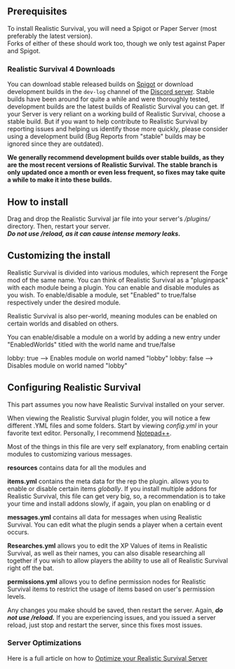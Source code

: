 ## Prerequisites
To install Realistic Survival, you will need a Spigot or Paper Server (most preferably the latest version).<br>
Forks of either of these should work too, though we only test against Paper and Spigot.

### Realistic Survival 4 Downloads
You can download stable released builds on [Spigot](https://www.spigotmc.org/resources/realistic-survival-1-17-temperature-thirst-baubles.93795/history) or download development builds in the `dev-log` channel of the [Discord server](https://discord.gg/mMt3f4usqK).
Stable builds have been around for quite a while and were thoroughly tested, development builds are the latest builds of Realistic Survival you can get.
If your Server is very reliant on a working build of Realistic Survival, choose a stable build.
But if you want to help contribute to Realistic Survival by reporting issues and helping us identify those more quickly, please consider using a development build (Bug Reports from "stable" builds may be ignored since they are outdated).

**We generally recommend development builds over stable builds, as they are the most recent versions of Realistic Survival. The stable branch is only updated once a month or even less frequent, so fixes may take quite a while to make it into these builds.**

## How to install
Drag and drop the Realistic Survival jar file into your server's */plugins/* directory.
Then, restart your server.<br>
***Do not use /reload, as it can cause intense memory leaks.***

## Customizing the install
Realistic Survival is divided into various modules, which represent the Forge mod of the same name. You can think of Realistic Survival as a "pluginpack" with each module being a plugin. You can enable and disable modules as you wish.
To enable/disable a module,
set "Enabled" to true/false respectively under the desired module.


Realistic Survival is also per-world, meaning modules can be enabled on certain worlds and disabled on others.

You can enable/disable a module on a world by adding a new entry under "EnabledWorlds" titled with the world name and true/false

lobby: true --> Enables module on world named "lobby"
lobby: false --> Disables module on world named "lobby"

## Configuring Realistic Survival
This part assumes you now have Realistic Survival installed on your server.

When viewing the Realistic Survival plugin folder, you will notice a few different .YML files and some folders. Start by viewing *config.yml* in your favorite text editor.
Personally, I recommend [Notepad++](https://notepad-plus-plus.org).

Most of the things in this file are very self explanatory, from enabling certain modules to customizing
various messages.

**resources** contains data for all the modules and

**items.yml** contains the meta data for the rep the plugin. allows you to enable or disable certain items *globally*. If you install multiple addons for Realistic Survival, this file can get very big,
so, a recommendation is to take your time and install addons slowly, if again, you plan on enabling or d

**messages.yml** contains all data for messages when using Realistic Survival. You can edit what the plugin sends a player when a certain event occurs.

**Researches.yml** allows you to edit the XP Values of items in Realistic Survival, as well as their names, you can also disable researching all together if you wish to allow players
the ability to use all of Realistic Survival right off the bat.

**permissions.yml** allows you to define permission nodes for Realistic Survival items to restrict the usage of items based on user's permission levels.

Any changes you make should be saved, then restart the server. Again, ***do not use /reload.*** If you are experiencing issues, and you issued a server reload,
just stop and restart the server, since this fixes most issues.

### Server Optimizations
Here is a full article on how to [Optimize your Realistic Survival Server](https://github.com/ValMobile/RealisticSurvival/wiki/Server-Optimizations)
